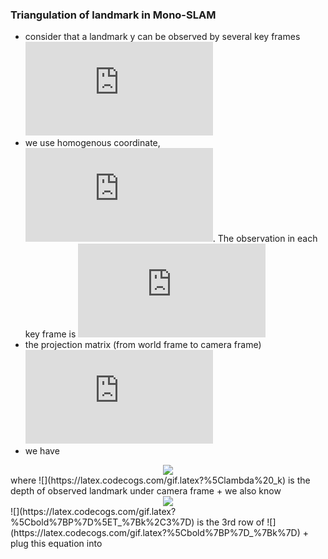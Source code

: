 ### Triangulation of landmark in Mono-SLAM

+ consider that a landmark y can be observed by several key frames ![](https://latex.codecogs.com/gif.latex?k%20%3D%201%2C...%2Cn)
+ we use homogenous coordinate, ![](https://latex.codecogs.com/gif.latex?%5Cbold%7By%7D%20%5Cin%20%5Cmathbb%7BR%7D%5E4). The observation in each key frame is ![](https://latex.codecogs.com/gif.latex?%5Cbold%7Bx%7D_k%20%3D%20%5Bu_k%2C%20v_k%2C%201%5D%5ET)
+ the projection matrix (from world frame to camera frame) ![](https://latex.codecogs.com/gif.latex?%5Cbold%7BP%7D_k%20%3D%20%5B%5Cbold%7BR%7D_k%2C%20%5Cbold%7Bt%7D_k%5D%20%5Cin%20%5Cmathbb%7BR%7D%5E%7B3%20%5Ctimes%204%7D)
+ we have
<div align=center><img src=https://github.com/lbw0502/Visual_Inertial_SLAM_Course/blob/master/exercise6_Triangulation/doc/tri1.png></div>
where ![](https://latex.codecogs.com/gif.latex?%5Clambda%20_k) is the depth of observed landmark under camera frame  
+ we also know
<div align=center><img src=https://github.com/lbw0502/Visual_Inertial_SLAM_Course/blob/master/exercise6_Triangulation/doc/tri2.png></div>
![](https://latex.codecogs.com/gif.latex?%5Cbold%7BP%7D%5ET_%7Bk%2C3%7D) is the 3rd row of ![](https://latex.codecogs.com/gif.latex?%5Cbold%7BP%7D_%7Bk%7D)  
+ plug this equation into 

